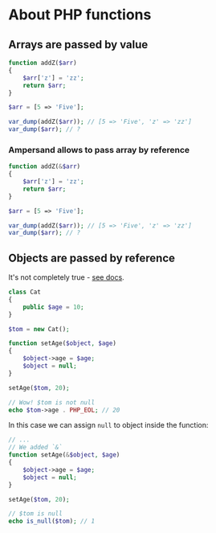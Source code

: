 # About PHP functions

## Arrays are passed by value

```php
function addZ($arr)
{
    $arr['z'] = 'zz';
    return $arr;
}

$arr = [5 => 'Five'];

var_dump(addZ($arr)); // [5 => 'Five', 'z' => 'zz']
var_dump($arr); // ?
```

### Ampersand allows to pass array by reference

```php
function addZ(&$arr)
{
    $arr['z'] = 'zz';
    return $arr;
}

$arr = [5 => 'Five'];

var_dump(addZ($arr)); // [5 => 'Five', 'z' => 'zz']
var_dump($arr); // ?
```

## Objects are passed by reference

It's not completely true - [see docs](https://www.php.net/manual/en/language.oop5.references.php).

```php
class Cat
{
    public $age = 10;
}

$tom = new Cat();

function setAge($object, $age)
{
    $object->age = $age;
    $object = null;
}

setAge($tom, 20);

// Wow! $tom is not null
echo $tom->age . PHP_EOL; // 20
```

In this case we can assign `null` to object inside the function:

```php
// ...
// We added `&`
function setAge(&$object, $age)
{
    $object->age = $age;
    $object = null;
}

setAge($tom, 20);

// $tom is null
echo is_null($tom); // 1
```
